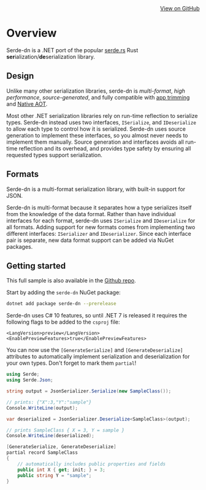 <div style="text-align: right;">
  <a style="color: var(--icons);" href="https://github.com/agocke/serde-dn">View on GitHub</a>
</div>

# Overview

Serde-dn is a .NET port of the popular [serde.rs](https://serde.rs) Rust **ser**ialization/**de**serialization library.

## Design

Unlike many other serialization libraries, serde-dn is *multi-format*, *high performance*, *source-generated*, and fully compatible with [app trimming](https://docs.microsoft.com/en-us/dotnet/core/deploying/trimming/trim-self-contained) and [Native AOT](https://docs.microsoft.com/en-us/dotnet/core/deploying/native-aot).

Most other .NET serialization libraries rely on run-time reflection to serialize types. Serde-dn instead uses two interfaces, `ISerialize`, and `IDeserialize` to allow each type to control how it is serialized. Serde-dn uses source generation to implement these interfaces, so you almost never needs to implement them manually. Source generation and interfaces avoids all run-time reflection and its overhead, and provides type safety by ensuring all requested types support serialization.

## Formats

Serde-dn is a multi-format serialization library, with built-in support for JSON.

Serde-dn is multi-format because it separates how a type serializes itself from the knowledge of the data format. Rather than have individual interfaces for each format, serde-dn uses `ISerialize` and `IDeserialize` for all formats. Adding support for new formats comes from implementing two different interfaces: `ISerializer` and `IDeserializer`. Since each interface pair is separate, new data format support can be added via NuGet packages.


## Getting started

This full sample is also available in the [Github repo](https://github.com/agocke/serde-dn/tree/main/samples/intro).

Start by adding the `serde-dn` NuGet package:

```bash
dotnet add package serde-dn --prerelease
```

Serde-dn uses C# 10 features, so until .NET 7 is released it requires the following flags to be added to the `csproj` file:

```
<LangVersion>preview</LangVersion>
<EnablePreviewFeatures>true</EnablePreviewFeatures>
```

You can now use the `[GenerateSerialize]` and `[GenerateDeserialize]` attributes to automatically implement serialization and
deserialization for your own types. Don't forget to mark them `partial`!

```csharp
using Serde;
using Serde.Json;

string output = JsonSerializer.Serialize(new SampleClass());

// prints: {"X":3,"Y":"sample"}
Console.WriteLine(output);

var deserialized = JsonSerializer.Deserialize<SampleClass>(output);

// prints SampleClass { X = 3, Y = sample }
Console.WriteLine(deserialized);

[GenerateSerialize, GenerateDeserialize]
partial record SampleClass
{     
    // automatically includes public properties and fields  
    public int X { get; init; } = 3;
    public string Y = "sample";
}
```
